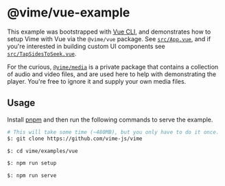# @vime/vue-example

This example was bootstrapped with [Vue CLI](https://cli.vuejs.org/), and demonstrates how to setup
Vime with Vue via the `@vime/vue` package. See [`src/App.vue`](./src/App.vue), and if you're
interested in building custom UI components see [`src/TapSidesToSeek.vue`](./src/TapSidesToSeek.vue).

For the curious, [`@vime/media`](../../packages/media) is a private package that contains a collection
of audio and video files, and are used here to help with demonstrating the player. You're free to
ignore it and supply your own media files.

## Usage

Install [pnpm](https://pnpm.js.org/en/installation) and then run the following commands to serve
the example.

```bash
# This will take some time (~480MB), but you only have to do it once.
$: git clone https://github.com/vime-js/vime

$: cd vime/examples/vue

$: npm run setup

$: npm run serve
```

